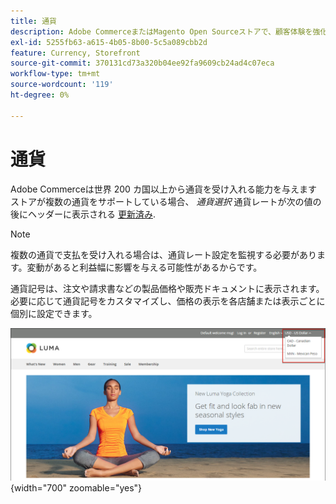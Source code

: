 ```yaml
---
title: 通貨
description: Adobe CommerceまたはMagento Open Sourceストアで、顧客体験を強化するために複数の通貨をサポートする方法について説明します。
exl-id: 5255fb63-a615-4b05-8b00-5c5a089cbb2d
feature: Currency, Storefront
source-git-commit: 370131cd73a320b04ee92fa9609cb24ad4c07eca
workflow-type: tm+mt
source-wordcount: '119'
ht-degree: 0%

---
```


# 通貨

Adobe Commerceは世界 200 カ国以上から通貨を受け入れる能力を与えます ストアが複数の通貨をサポートしている場合、 _通貨選択_ 通貨レートが次の値の後にヘッダーに表示される [更新済み](currency-update.md).

>[!NOTE]
>
>複数の通貨で支払を受け入れる場合は、通貨レート設定を監視する必要があります。変動があると利益幅に影響を与える可能性があるからです。

通貨記号は、注文や請求書などの製品価格や販売ドキュメントに表示されます。 必要に応じて通貨記号をカスタマイズし、価格の表示を各店舗または表示ごとに個別に設定できます。

![ストアフロントの例 — 通貨の選択](./assets/storefront-currency-chooser.png){width="700" zoomable="yes"}
